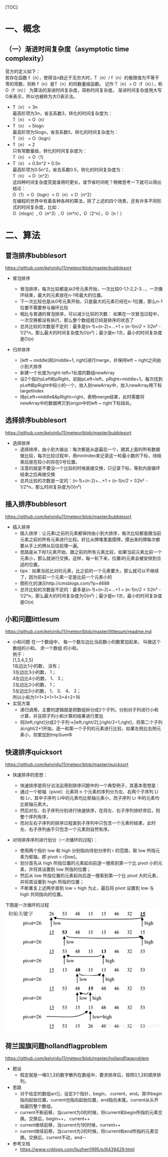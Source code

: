 [TOC]

# 一、概念
## （一）渐进时间复杂度（asymptotic time complexity）
官方的定义如下：  
若存在函数 f（n），使得当n趋近于无穷大时，T（n）/ f（n）的极限值为不等于零的常数，则称 f（n）是T（n）的同数量级函数。
记作 T（n）= O（f（n）），称O（f（n）） 为算法的渐进时间复杂度，简称时间复杂度。
渐进时间复杂度用大写O来表示，所以也被称为大O表示法。  
* T（n） = 3n   
最高阶项为3n，省去系数3，转化的时间复杂度为：  
T（n） =  O（n）
* T（n） = 5logn   
最高阶项为5logn，省去系数5，转化的时间复杂度为：  
T（n） =  O（logn）
* T（n） = 2  
只有常数量级，转化的时间复杂度为：  
T（n） =  O（1）
* T（n） = 0.5n^2 + 0.5n  
最高阶项为0.5n^2，省去系数0.5，转化的时间复杂度为：    
T（n） =  O（n^2）  
这四种时间复杂度究竟谁用时更长，谁节省时间呢？稍微思考一下就可以得出结论：  
O（1）< O（logn）< O（n）< O（n^2）  
在编程的世界中有着各种各样的算法，除了上述的四个场景，还有许多不同形式的时间复杂度，比如：  
O（nlogn）, O（n^3）, O（m*n），O（2^n），O（n！）  

# 二、算法
## 冒泡排序bubblesort
https://github.com/kelvinliu11/meteor/blob/master/bubblesort
* 冒泡排序  
    * 冒泡排序，每次比较都是从0号元素开始，一次比较0-1,1-2,2-3...，一次循环结束，最大的元素放在n-1号最大的位置。
    * 下一次比较也是从0号元素开始，只是最大的元素已经在n-1位置，那么n-1位置不需要参与循环比较
    * 相比与普通的冒泡排序，可以减少比较的次数： 如果在一次冒泡过程中，一次交换都没有执行，那么整个数组就已经是排序的状态了
    * 总共比较的次数是不定的：最多是(n-1)+(n-2)+...+1 = (n-1)*n/2 = 1/2*n² - 1/2*n，那么最大的时间复杂度为O(n²)；最少是n-1次，最小的时间复杂度是O(n)

* 归并排序
    * [left ~ middle]和[middle+1, right]进行merge，并保持left ~ right之间由小到大排序
    * 新建一个长度为right-left+1长度的数组newArray
    * 设2个指针pLeft和pRight，初始pLeft=left，pRight=middle+1。每次找到pLeft和pRight中较小的一个，放入到newArray中，放入newArray用下标targetIndex
    * 待pLeft=middle&&pRight=right，表明merge结束，此时需要将newArray中的数据拷贝到origin中的left ~ right下标段处。

    
## 选择排序bubblesort
https://github.com/kelvinliu11/meteor/blob/master/bubblesort
* 选择排序  
    * 选择排序，由小到大输出：每次都是从底最后一个，跟其上面的所有数据做比较，每次比较过程中，用minIndex来记录这一轮最小数的下标，待结束后放在较小的存在0号位置。
    * 注意的就是不要没一个比较的时候直接交换，只记录下标，等到内层循环结束之后再做交换
    * 总共比较的次数是一定的：(n-1)+(n-2)+...+1 = (n-1)*n/2 = 1/2*n² - 1/2*n，那么时间复杂度为O(n²)

## 插入排序bubblesort
https://github.com/kelvinliu11/meteor/blob/master/bubblesort
* 插入排序
    * 插入排序：让元素i之前的元素都保持由小到大排序，每次比较都是跟当前元素之前的所有元素进行比较。好比从牌堆里面摸牌，摸出来的牌每次都要从手上的牌从后往前理一遍。
    * 思路是从下标1元素开始，跟之前的所有元素比较，如果当前元素比前一个元素小，那么就进行交换。这样，每一轮下来，位置i的元素会被安排到合适的位置。
    * tips：如果当前比对的元素，比之前的一个元素要大，那么就可以不继续了，因为前前一个元素一定是比前一个元素小的
    * 图形化的演示http://cmsblogs.com/?p=4688    
    * 总共比较的次数是不定的：最多是(n-1)+(n-2)+...+1 = (n-1)*n/2 = 1/2*n² - 1/2*n，那么最大的时间复杂度为O(n²)；最少是n-1次，最小的时间复杂度是O(n)

## 小和问题littlesum
https://github.com/kelvinliu11/meteor/blob/master/littlesum/readme.md
* 小和问题
在一个数组中， 每一个数左边比当前数小的数累加起来， 叫做这个数组的小和。 求一个数组
的小和。  
例子：  
[1,3,4,2,5]  
1左边比1小的数， 没有；  
3左边比3小的数， 1；  
4左边比4小的数， 1、 3；  
2左边比2小的数， 1；  
5左边比5小的数， 1、 3、 4、 2；  
所以小和为1+1+3+1+1+3+4+2=16  
* 实现方案
    * 递归调用，主要的逻辑就是把数组拆分成2个子列，分别对子列进行小和计算，并且把子列小和计算的结果进行累加   
    * 将[left,right]分成2个子列->[left,right/2],[right/2+1,right]，将第二个子列从right/2+1开始，逐一和第一个子列的元素进行比较，如果左侧比右侧元素小，则累加到tmpSum中

## 快速排序quicksort
https://github.com/kelvinliu11/meteor/blob/master/quicksort
 * 快速排序的思想：
     * 快速排序是将分治法运用到排序问题中的一个典型例子，其基本思想是：
     * 通过一个枢轴（pivot）元素将 n 个元素的序列分为左、右两个子序列 Ll 和 Lr，其中子序列 Ll中的元素均比枢轴元素小，而子序列 Lr 中的元素均比枢轴元素大，
     * 然后对左、右子序列分别进行快速排序，在将左、右子序列排好序后，则整个序列有序，
     * 而对左右子序列的排序过程直到子序列中只包含一个元素时结束，此时左、右子序列由于只包含一个元素则自然有序。
 
 * 对待排序序列进行划分（一次循环的过程）：
     * 使用两个指针 low 和 high 分别指向待划分序列 r 的范围，取 low 所指元素为枢轴，即 pivot = r[low]。
     * 划分首先从 high 所指位置的元素起向前逐一搜索到第一个比 pivot 小的元素，并将其设置到 low 所指的位置；
     * 然后从 low 所指位置的元素起向后逐一搜索到第一个比 pivot 大的元素，并将其设置到 high 所指的位置；
     * 不断重复上述两步直到 low = high 为止，最后将 pivot 设置到 low 与 high 共同指向的位置。
 
 下图是一次循环的过程
 ![](./quicksort/.readme_images/7a23cbb7.png)
 
 
## 荷兰国旗问题hollandflagproblem
https://github.com/kelvinliu11/meteor/blob/master/hollandflagproblem
* 题设
    * 假定就是一堆0,1,2的数字散列在数组中，要求排序后，按照0,1,2的顺序排列。
* 思路
    * 对于给定的数组arr[]，设定3个指针，begin， current，end。其中begin指向起始位置，current也指向起始位置，end指向末尾。current从头开始遍历整个数组。
    * current不断前移，当current为0的时候，将current和begin所指的元素交换。交换后，begin++， current++
    * current继续前移，当current为1的时候，current++
    * current继续前移，当current为2的时候，将current和end所指的元素交换。交换后，current不动，end--
* 参考文档
    * https://www.cnblogs.com/liuzhen1995/p/6439429.html
